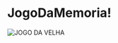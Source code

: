 # JogoDaMemoria!


![JOGO DA VELHA](https://user-images.githubusercontent.com/68202021/109535530-71a39e80-7a9b-11eb-853f-b102aa7610f8.png)
